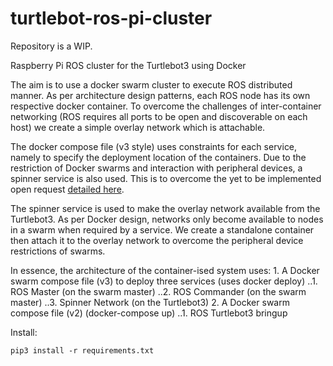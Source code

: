 # turtlebot-ros-pi-cluster

Repository is a WIP.

Raspberry Pi ROS cluster for the Turtlebot3 using Docker

The aim is to use a docker swarm cluster to execute ROS distributed manner. As per architecture design patterns, each ROS node has its own respective docker container. To overcome the challenges of inter-container networking (ROS requires all ports to be open and discoverable on each host) we create a simple overlay network which is attachable.

The docker compose file (v3 style) uses constraints for each service, namely to specify the deployment location of the containers. Due to the restriction of Docker swarms and interaction with peripheral devices, a spinner service is also used. This is to overcome the yet to be implemented open request [detailed here](https://github.com/docker/swarmkit/issues/1244).

The spinner service is used to make the overlay network available from the Turtlebot3. As per Docker design, networks only become available to nodes in a swarm when required by a service. We create a standalone container then attach it to the overlay network to overcome the peripheral device restrictions of swarms.

In essence, the architecture of the container-ised system uses:
    1. A Docker swarm compose file (v3) to deploy three services (uses docker deploy)
    ..1. ROS Master (on the swarm master)
    ..2. ROS Commander (on the swarm master)
    ..3. Spinner Network (on the Turtlebot3)
    2. A Docker swarm compose file (v2) (docker-compose up)
    ..1. ROS Turtlebot3 bringup


Install:

    pip3 install -r requirements.txt

